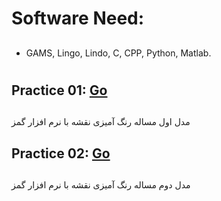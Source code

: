 # Software Need:
##  
  - GAMS, Lingo, Lindo, C, CPP, Python, Matlab.
#

## Practice 01: [Go](https://github.com/MKarimi21/University-of-Bojnurd/blob/master/IP/Practice%2001/Description)
##
  مدل اول مساله رنگ آمیزی نقشه
  با نرم افزار گمز
##  
## Practice 02: [Go](https://github.com/MKarimi21/University-of-Bojnurd/blob/master/IP/Practice%2002/Description)
##
  مدل دوم مساله رنگ آمیزی نقشه
  با نرم افزار گمز
